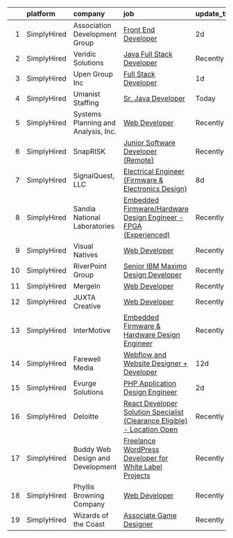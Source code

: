 

|    | platform    | company                             | job                                                                                                                                                                                   | update_time   | location              |
|---:|:------------|:------------------------------------|:--------------------------------------------------------------------------------------------------------------------------------------------------------------------------------------|:--------------|:----------------------|
|  1 | SimplyHired | Association Development Group       | [Front End Developer](https://www.simplyhired.com/job/xdI6sF6LlBkrsxFzxO8bUTIHX_iGI-FFe62YvdfV3Q23fFjEy8llmw?q=design+developer)                                                      | 2d            | Remote                |
|  2 | SimplyHired | Veridic Solutions                   | [Java Full Stack Developer](https://www.simplyhired.com/job/mI_UY6PTqBtLxp4Ws5QWG2f7cb0p-p8QAnWRQ-gkXtxnABoIE-6XFg?q=design+developer)                                                | Recently      | Remote                |
|  3 | SimplyHired | Upen Group Inc                      | [Full Stack Developer](https://www.simplyhired.com/job/X_bjReKMyjlRHV90ezFi1JaeLfZWajG2fnyH2Zh6vJPP4jQIFtaF7g?q=design+developer)                                                     | 1d            | Dallas-Fort Worth, TX |
|  4 | SimplyHired | Umanist Staffing                    | [Sr. Java Developer](https://www.simplyhired.com/job/yjW1K2cZYtAcxs5hBeP1a7SZ5ZQcmQ-m1YcHhxxV0v-Er2Svv1yl6w?q=design+developer)                                                       | Today         | Remote                |
|  5 | SimplyHired | Systems Planning and Analysis, Inc. | [Web Developer](https://www.simplyhired.com/job/HZdrie8-QQMtObTMnS9antaqi0YYoiwGjUa9WnyBLoLeFO602KCWoA?q=design+developer)                                                            | Recently      | Norfolk, VA           |
|  6 | SimplyHired | SnapRISK                            | [Junior Software Developer (Remote)](https://www.simplyhired.com/job/aW3MzWrbiKvm5BHzDXyGH6UsKd8fyLTSPOHTeWrIVBw75OFDbDY4zg?q=design+developer)                                       | Recently      | Remote                |
|  7 | SimplyHired | SignalQuest, LLC                    | [Electrical Engineer (Firmware & Electronics Design)](https://www.simplyhired.com/job/cv8lu_wLhyE1xiKespoSoIGTm75lneOobcoKydZf1DAAvGaWs5_hHA?q=design+developer)                      | 8d            | Lebanon, NH           |
|  8 | SimplyHired | Sandia National Laboratories        | [Embedded Firmware/Hardware Design Engineer - FPGA (Experienced)](https://www.simplyhired.com/job/zYZwLm0JDUU2g2TFRgRRd6glEmyxVolrGil3Qat2SXTLA8clvGr_9g?q=design+developer)          | Recently      | Livermore, CA         |
|  9 | SimplyHired | Visual Natives                      | [Web Developer](https://www.simplyhired.com/job/3-Iks6JNt8N6FlS795dqZ6OkeMulBZcPV8CaQdl82BbDK_FZU0esvQ?q=design+developer)                                                            | Recently      | Remote                |
| 10 | SimplyHired | RiverPoint Group                    | [Senior IBM Maximo Design Developer](https://www.simplyhired.com/job/z6VSv-bWtYr4Dhl26WLZhEhy0mdILb1pzNj5o2Kjilu0iLW4RFjgcA?q=design+developer)                                       | Recently      | Kansas City, MO       |
| 11 | SimplyHired | MergeIn                             | [Web Developer](https://www.simplyhired.com/job/rsGF_3YLPWwmd3o6pAQ-eCvkopTcuK73T8z8v47Er3fdWV2RkUmHzg?q=design+developer)                                                            | Recently      | Remote                |
| 12 | SimplyHired | JUXTA Creative                      | [Web Developer](https://www.simplyhired.com/job/0zY3Eenue-UWbiDd-Q-ewucLynASqqxzDVgPhMsqv6wm3zhzS7CIZg?q=design+developer)                                                            | Recently      | Marietta, OH          |
| 13 | SimplyHired | InterMotive                         | [Embedded Firmware & Hardware Design Engineer](https://www.simplyhired.com/job/YRYdqR0oW6N3oDii1uJvpmPCoo6iq236sLqQ7eabt5TvIA-9x4o2-Q?q=design+developer)                             | Recently      | Auburn, CA            |
| 14 | SimplyHired | Farewell Media                      | [Webflow and Website Designer + Developer](https://www.simplyhired.com/job/xnDEREwQp39d-Jmll-YGVH29DrZyQ0TVRxoOfqp22YzKmx9SvrV-bg?q=design+developer)                                 | 12d           | Bend, OR              |
| 15 | SimplyHired | Evurge Solutions                    | [PHP Application Design Engineer](https://www.simplyhired.com/job/_vDpdmHdc79Rv2D3_zVMN0u1vE-DWJ6z6K0fxVG2ogijxPBdTqYdjg?q=design+developer)                                          | 2d            | Remote                |
| 16 | SimplyHired | Deloitte                            | [React Developer Solution Specialist (Clearance Eligible) - Location Open](https://www.simplyhired.com/job/dQsRUa5aqjI7MLD3bVY6CSb_qXzFiuDdEnPAhi-p8fEvvNaUeEwzAA?q=design+developer) | Recently      | Minneapolis, MN       |
| 17 | SimplyHired | Buddy Web Design and Development    | [Freelance WordPress Developer for White Label Projects](https://www.simplyhired.com/job/7PDDIWebbIGWebKc_1Ybi7-sqWjppzP5mD5jULXs5iZSWq-v5RZ3GA?q=design+developer)                   | Recently      | Remote                |
| 18 | SimplyHired | Phyllis Browning Company            | [Web Developer](https://www.simplyhired.com/job/PBzdiMAfvkk_Z2jr7VoEd-Id4bLBwxmvD-VaSmgJQBOeRDwvXdb0lw?q=design+developer)                                                            | Recently      | San Antonio, TX       |
| 19 | SimplyHired | Wizards of the Coast                | [Associate Game Designer](https://www.simplyhired.com/job/ny7mZf69TxR1Wh-pQ-EAyz3UwHQUHsADixfpvAtcH4HpPY1OK5BIsA?q=design+developer)                                                  | Recently      | Raleigh, NC           |